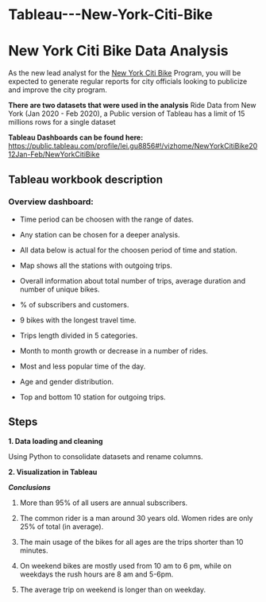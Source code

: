 # Tableau---New-York-Citi-Bike

# New York Citi Bike Data Analysis

As the new lead analyst for the [New York Citi Bike](https://en.wikipedia.org/wiki/Citi_Bike) Program, you will be expected to generate regular reports for city officials looking to publicize and improve the city program.

**There are two datasets that were used in the analysis**
Ride Data from New York (Jan 2020 - Feb 2020), a Public version of Tableau has a limit of 15 millions rows for a single dataset

**Tableau Dashboards can be found here:**
https://public.tableau.com/profile/lei.gu8856#!/vizhome/NewYorkCitiBike2012Jan-Feb/NewYorkCitiBike


## Tableau workbook description

### Overview dashboard:

* Time period can be choosen with the range of dates.

* Any station can be chosen for a deeper analysis.

* All data below is actual for the choosen period of time and station.

* Map shows all the stations with outgoing trips.

* Overall information about total number of trips, average duration and number of unique bikes.

* % of subscribers and customers.

* 9 bikes with the longest travel time.

* Trips length divided in 5 categories.

* Month to month growth or decrease in a number of rides.

* Most and less popular time of the day.

* Age and gender distribution.

* Top and bottom 10 station for outgoing trips.


## Steps

**1. Data loading and cleaning**

Using Python to consolidate datasets and rename columns.

**2. Visualization in Tableau**

***Conclusions***

1.  More than 95% of all users are annual subscribers.

2. The common rider is a man around 30 years old. Women rides are only 25% of total (in average).

3. The main usage of the bikes for all ages are the trips shorter than 10 minutes.

4. On weekend bikes are mostly used from 10 am to 6 pm, while on weekdays the rush hours are 8 am and 5-6pm.

5. The average trip on weekend is longer than on weekday.
